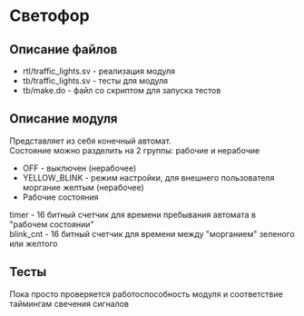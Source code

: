 # Светофор
## Описание файлов
* rtl/traffic_lights.sv   - реализация модуля
* tb/traffic_lights.sv - тесты для модуля
* tb/make.do          - файл со скриптом для запуска тестов
## Описание модуля
Представляет из себя конечный автомат.   
Состояние можно разделить на 2 группы: рабочие и нерабочие
* OFF - выключен (нерабочее)
* YELLOW_BLINK - режим настройки, для внешнего пользователя моргание желтым (нерабочее)
* Рабочие состояния

timer - 16 битный счетчик для времени пребывания автомата в "рабочем состоянии"  
blink_cnt - 16 битный счетчик для времени между "морганием" зеленого или желтого
## Тесты
Пока просто проверяется работоспособность модуля и соответствие таймингам свечения сигналов
